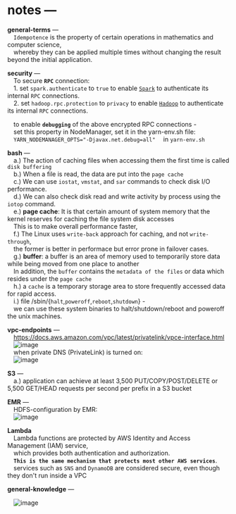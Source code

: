 # notes — 

**general-terms** —  
 `Idempotence` is the property of certain operations in mathematics and computer science,  
 whereby they can be applied multiple times without changing the result beyond the initial application.  

**security** —  
 To secure **`RPC`** connection:  
 1. set `spark.authenticate` to `true` to enable [`Spark`](https://spark.apache.org/docs/latest/security.html#authentication) to authenticate its internal `RPC` connections.  
 2. set `hadoop.rpc.protection` to `privacy` to enable [`Hadoop`](https://hadoop.apache.org/docs/r2.7.2/hadoop-project-dist/hadoop-common/SecureMode.html#Data_Encryption_on_RPC) to authenticate its internal `RPC` connections.  

 to enable **`debugging`** of the above encrypted RPC connections -  
 set this property in NodeManager, set it in the yarn-env.sh file:  
 `YARN_NODEMANAGER_OPTS="-Djavax.net.debug=all"`
 in `yarn-env.sh`  

**bash** —  
 a.) The action of caching files when accessing them the first time is called `disk buffering`  
 b.) When a file is read, the data are put into the `page cache`  
 c.) We can use `iostat`, `vmstat`, and `sar` commands to check disk I/O performance.  
 d.) We can also check disk read and write activity by process using the `iotop` command.  
 e.) **page cache**: It is that certain amount of system memory that the kernel reserves for caching the file system disk accesses  
 This is to make overall performance faster,  
 f.) The Linux uses `write-back` approach for caching, and not `write-through`,  
 the former is better in performace but error prone in failover cases.  
 g.) **buffer**: a buffer is an area of memory used to temporarily store data while being moved from one place to another  
 In addition, the `buffer` contains the `metadata of the files` or data which resides under the `page cache`  
 h.) a `cache` is a temporary storage area to store frequently accessed data for rapid access.  
 i.) file /sbin/{`halt`,`poweroff`,`reboot`,`shutdown`} -  
 we can use these system binaries to halt/shutdown/reboot and poweroff the unix machines.  

**vpc-endpoints** —  
 https://docs.aws.amazon.com/vpc/latest/privatelink/vpce-interface.html  
 ![image](https://user-images.githubusercontent.com/26399543/147568840-599a4e76-554b-4407-a2c0-66b196684a40.png)  
 when private DNS (PrivateLink) is turned on:  
 ![image](https://user-images.githubusercontent.com/26399543/147568925-3f709b07-415f-473c-b3d6-735abe8d0ef4.png)  

**S3** —  
 a.) application can achieve at least 3,500 PUT/COPY/POST/DELETE or 5,500 GET/HEAD requests per second per prefix in a S3 bucket  

**EMR** —  
 HDFS-configuration by EMR:  
 ![image](https://user-images.githubusercontent.com/26399543/147821979-e34502b6-dc6d-482a-86e8-63a804af7c19.png)

**Lambda**  
 Lambda functions are protected by AWS Identity and Access Management (IAM) service,  
 which provides both authentication and authorization.  
 **`This is the same mechanism that protects most other AWS services`**.  
 services such as `SNS` and `DynamoDB` are considered secure, even though they don't run inside a VPC  
 
**general-knowledge** —  

 ![image](https://user-images.githubusercontent.com/26399543/147838429-98e09b3f-9047-42dd-8123-7c4d41f47e43.png)
 
